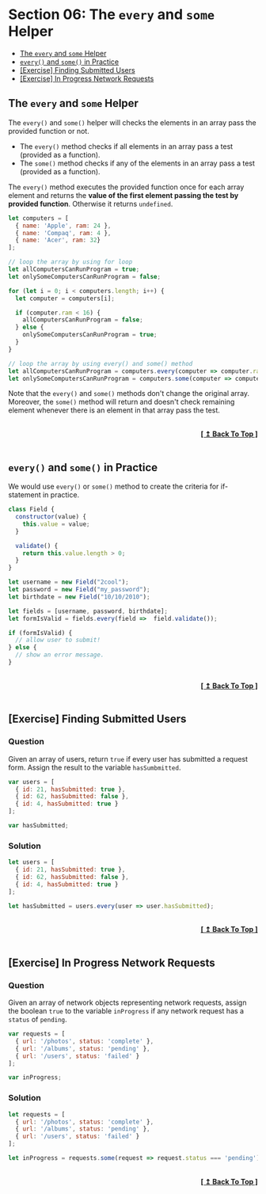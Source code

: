 # Section 06: The `every` and `some` Helper

- [The `every` and `some` Helper](#the-every-and-some-helper)
- [`every()` and `some()` in Practice](#every-and-some-in-practice)
- [[Exercise] Finding Submitted Users](#exercise-finding-submitted-users)
- [[Exercise] In Progress Network Requests](#exercise-in-progress-network-requests)

## The `every` and `some` Helper

The `every()` and `some()` helper will checks the elements in an array pass the provided function or not.

- The `every()` method checks if all elements in an array pass a test (provided as a function).
- The `some()` method checks if any of the elements in an array pass a test (provided as a function).

The `every()` method executes the provided function once for each array element and returns the **value of the first element passing the test by provided function**. Otherwise it returns `undefined`.

```javascript
let computers = [
  { name: 'Apple', ram: 24 },
  { name: 'Compaq', ram: 4 },
  { name: 'Acer', ram: 32}
];

// loop the array by using for loop
let allComputersCanRunProgram = true;
let onlySomeComputersCanRunProgram = false;

for (let i = 0; i < computers.length; i++) {
  let computer = computers[i];

  if (computer.ram < 16) {
    allComputersCanRunProgram = false;
  } else {
    onlySomeComputersCanRunProgram = true;
  }
}

// loop the array by using every() and some() method
let allComputersCanRunProgram = computers.every(computer => computer.ram > 16);
let onlySomeComputersCanRunProgram = computers.some(computer => computer.ram > 16);
```

Note that the `every()` and `some()` methods don't change the original array. Moreover, the `some()` method will return and doesn't check remaining element whenever there is an element in that array pass the test.

<br/>
<div align="right">
  <b><a href="#section-06-the-every-and-some-helper">[ ↥ Back To Top ]</a></b>
</div>
<br/>

## `every()` and `some()` in Practice

We would use `every()` or `some()` method to create the criteria for if-statement in practice.

```javascript
class Field {
  constructor(value) {
    this.value = value;
  }

  validate() {
    return this.value.length > 0;
  }
}

let username = new Field("2cool");
let password = new Field("my_password");
let birthdate = new Field("10/10/2010");

let fields = [username, password, birthdate];
let formIsValid = fields.every(field =>  field.validate());

if (formIsValid) {
  // allow user to submit!
} else {
  // show an error message.
}
```

<br/>
<div align="right">
  <b><a href="#section-06-the-every-and-some-helper">[ ↥ Back To Top ]</a></b>
</div>
<br/>

## [Exercise] Finding Submitted Users

### Question

Given an array of users, return `true` if every user has submitted a request form. Assign the result to the variable `hasSumbmitted`.

```javascript
var users = [
  { id: 21, hasSubmitted: true },
  { id: 62, hasSubmitted: false },
  { id: 4, hasSubmitted: true }
];

var hasSubmitted;
```

### Solution

```javascript
let users = [
  { id: 21, hasSubmitted: true },
  { id: 62, hasSubmitted: false },
  { id: 4, hasSubmitted: true }
];

let hasSubmitted = users.every(user => user.hasSubmitted);
```

<br/>
<div align="right">
  <b><a href="#section-06-the-every-and-some-helper">[ ↥ Back To Top ]</a></b>
</div>
<br/>

## [Exercise] In Progress Network Requests

### Question

Given an array of network objects representing network requests, assign the boolean `true` to the variable `inProgress` if any network request has a `status` of `pending`.

```javascript
var requests = [
  { url: '/photos', status: 'complete' },
  { url: '/albums', status: 'pending' },
  { url: '/users', status: 'failed' }
];

var inProgress;
```

### Solution

```javascript
let requests = [
  { url: '/photos', status: 'complete' },
  { url: '/albums', status: 'pending' },
  { url: '/users', status: 'failed' }
];

let inProgress = requests.some(request => request.status === 'pending');
```

<br/>
<div align="right">
  <b><a href="#section-06-the-every-and-some-helper">[ ↥ Back To Top ]</a></b>
</div>
<br/>